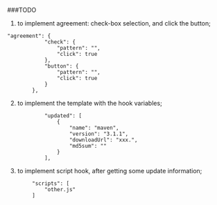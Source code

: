 ###TODO
1. to implement agreement: check-box selection, and click the button;
```
"agreement": {
  			"check": {
  				"pattern": "",
  				"click": true
  			},
  			"button": {
  				"pattern": "",
  				"click": true
  			}
  		},
```
2. to implement the template with the hook variables;

```
	    	"updated": [
		    	{
		    		"name": "maven",
		    		"version": "3.1.1",
		    		"downloadUrl": "xxx.",
		    		"md5sum": ""
		    	}
	    	],
```
3. to implement script hook, after getting some update information;
```
	    "scripts": [
	    	"other.js"
	    ]
```